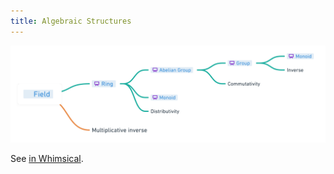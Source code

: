 ```yaml
---
title: Algebraic Structures
---
```


![](index.png)

See [in Whimsical](https://whimsical.com/algebraic-structures-3ngwuXfW8RS8UZrrCT4Jga).
